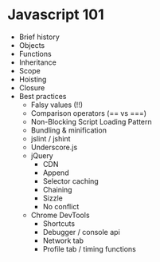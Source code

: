 Javascript 101
==============

* Brief history
* Objects
* Functions
* Inheritance
* Scope
* Hoisting
* Closure
* Best practices
  * Falsy values (!!)
  * Comparison operators (== vs ===)
  * Non-Blocking Script Loading Pattern
  * Bundling & minification
  * jslint / jshint
  * Underscore.js
  * jQuery
    * CDN
    * Append
    * Selector caching
    * Chaining
    * Sizzle
    * No conflict
  * Chrome DevTools
    * Shortcuts
    * Debugger / console api
    * Network tab
    * Profile tab / timing functions

<!---
 
#console.table([{a:1, b:2, c:3}, {a:"foo", b:false, c:undefined}]);
# +new Date()

#Closures have access to the outer function’s variable even after the outer function returns:
    # the inner function still has access to the outer function’s variables even after the outer function has returned.
      When functions in JavaScript execute, they use the same scope chain that was in effect when they were created.
#Closures store references to the outer function’s variables; they do not store the actual value

http://www.addthis.com/blog/2013/09/17/performance-optimizing-for-smart-layers/

#Memory Management
    event delegation (event bubbling)
    DOM performance
    Debouncing High-Rate Events

http://www.stubbornella.org/content/2009/03/27/reflows-repaints-css-performance-making-your-javascript-slow/    
-->


<!---
https://developer.mozilla.org/en-US/docs/Web/JavaScript/Guide/Inheritance_and_the_prototype_chain
https://developer.mozilla.org/en/docs/Web/JavaScript/Reference/Functions_and_function_scope
http://designpepper.com/blog/drips/variable-and-function-hoisting
http://www.impressivewebs.com/why-use-triple-equals-javascipt/
http://flippinawesome.org/2013/08/26/understanding-scope-and-context-in-javascript/

== Bloque conceptos fundamentales

presentación
    ustedes
    nosotros
    motivación (habla peter)
historia
    breve historia (ecmascript)
    foto eich
    [video nemen]
objetos
    creación
        object literal
        new/function
    acceso a las propiedades
        forma comun (usando punto)
        como array asociativo
    se pasan por referencia siempre
funciones
    function declaration
    function expression
    first class citizens (callbacks)
    anonymous functions
    IMMEDIATELY-INVOKED FUNCTION EXPRESSION (IIFE)   
    # function overloading
        - args not required
        - args untyped (like all js variables)
        - "magic args" function foo(p1,p2,p3) {...} :: foo(1); foo(1,2); foo(1,2,3); foo(1,2,3,4)
        - opts/config obj literal as last parameter 
    # In js every function returns a value (undefined by default)   
herencia
    descripcion general lenguaje prototipado    
    prototype con objetos
    prototype con funciones
    librerias para hacer herencia (extend)
scope
    definicion
    ejemplos (IIFE)
hoisting
    definicion
    ejemplos    
closure
    definicion
    ejemplos (usando revealed module pattern)

== Bloque buenas practicas

Falsy Values
    cuales son
    ejemplo con !!
Comparison Operators
    dif entre == y ===
    ejemplo
jQuery
    append
    selector caching & chaining
        # $ method chaining: $foo.css('bar').show()
    selector performance (sizzle)
        #Sizzle: 
            right to left!!!
            Being really specific on the left-hand side has a lot less value than being really specific on the right-hand side.
    no conflict
_
    debounce
    array filter
devtools
    #Profile:
        #from the console: profile() & profileEnd()
        #in code: console.profile("desc") & console.profileEnd("desc")
    #For timing functions: console.time("desc") & console.timeEnd("desc"): desc: 3372.902ms
jslint
    mostrar ejemplo
    grunt
non-blocking script loading pattern 
bundle & minification
repaint & reflow
Debouncing High-Rate Events
"use strict"
for in
multiple var declaration (lint hint)
gzip
qué quedo afuera
    ES6
    traspiler
recursos / links
    https://developer.mozilla.org/en-US/docs/Web
    https://developers.google.com/chrome-developer-tools/

-->